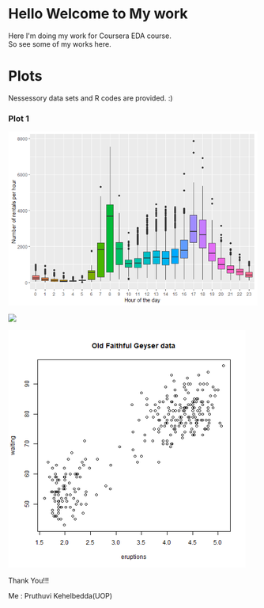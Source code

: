 # Hello Welcome to My work

Here I'm doing my work for Coursera EDA course.   
So see some of my works here.

# Plots
Nessessory data sets and R codes are provided. :)

### Plot 1

![](LondonBikedays.png)    


![](Rplot1.png)   


![](geyserplot.png) 


Thank You!!!  

Me : Pruthuvi Kehelbedda(UOP)